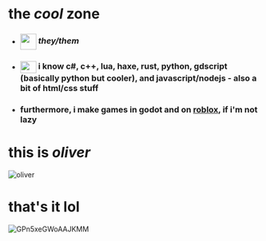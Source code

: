 # the *cool* zone

- ### <img src="https://user-images.githubusercontent.com/98495978/218822414-9442d83e-6b71-4379-a3ee-9ea2b6814075.png" align="center" width="32" height="32"> *they/them*
- ### <img src="https://user-images.githubusercontent.com/98495978/218823284-c87c9a2f-ac1f-4732-9b52-934e46adcfe8.png" align="center" width="32" height="24"> i know c#, c++, lua, haxe, rust, python, gdscript (basically python but cooler), and javascript/nodejs - also a bit of html/css stuff
- ### furthermore, i make games in godot and on [roblox](https://www.roblox.com/users/3249138008/profile), if i'm not lazy

# this is *oliver*
![oliver](https://user-images.githubusercontent.com/98495978/218823670-366d6f3b-44a2-4951-b2af-f51ae551b8b4.png)

# that's it lol
![GPn5xeGWoAAJKMM](https://github.com/Paracosm-Daemon/Paracosm-Daemon/assets/98495978/1a45fd97-a2d4-41cf-8535-93e3da35e3d1)
